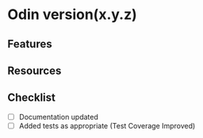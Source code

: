 # Odin version(x.y.z)
<!-- Make sure to update the Odin's version at ./app/app.go and add the same version above -->

## Features
<!-- Add what this PR brings in as features -->

## Resources
<!-- Add any more resources that are required with this PR -->


## Checklist

- [ ] Documentation updated
- [ ] Added tests as appropriate (Test Coverage Improved)

